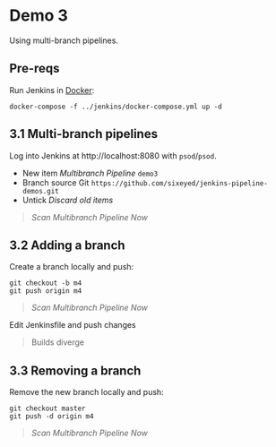 # Demo 3

Using multi-branch pipelines.

## Pre-reqs

Run Jenkins in [Docker](https://www.docker.com/products/docker-desktop):

```
docker-compose -f ../jenkins/docker-compose.yml up -d
```

## 3.1 Multi-branch pipelines

Log into Jenkins at http://localhost:8080 with `psod`/`psod`.

- New item _Multibranch Pipeline_ `demo3`
- Branch source Git `https://github.com/sixeyed/jenkins-pipeline-demos.git`
- Untick _Discard old items_

> _Scan Multibranch Pipeline Now_

## 3.2 Adding a branch

Create a branch locally and push:

```
git checkout -b m4
git push origin m4
```

> _Scan Multibranch Pipeline Now_

Edit Jenkinsfile and push changes

> Builds diverge

## 3.3 Removing a branch

Remove the new branch locally and push:

```
git checkout master
git push -d origin m4
```
> _Scan Multibranch Pipeline Now_
